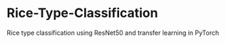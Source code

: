 # Rice-Type-Classification
Rice type classification using ResNet50 and transfer learning in PyTorch
